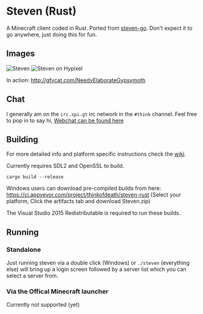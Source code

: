 # Steven (Rust)

A Minecraft client coded in Rust. Ported from [steven-go](https://github.com/Thinkofname/steven).
Don't expect it to go anywhere, just doing this for fun.

## Images

![Steven](https://i.imgur.com/RRspOQF.png)
![Steven on Hypixel](https://i.imgur.com/YMioc6J.png)


In action: http://gfycat.com/NeedyElaborateGypsymoth

## Chat

I generally am on the `irc.spi.gt` irc network in the `#think` channel.
Feel free to pop in to say hi, [Webchat can be found here](https://irc.spi.gt/iris/?channels=think)

## Building
For more detailed info and platform specific instructions check the [wiki](https://github.com/Thinkofname/steven-rust/wiki/Compiling-and-or-running).

Currently requires SDL2 and OpenSSL to build.

`cargo build --release`

Windows users can download pre-compiled builds from here: https://ci.appveyor.com/project/thinkofdeath/steven-rust
(Select your platform, Click the artifacts tab and download Steven.zip)

The Visual Studio 2015 Redistributable is required to run these builds.

## Running

### Standalone

Just running steven via a double click (Windows) or `./steven` (everything else)
will bring up a login screen followed by a server list which you can select a server
from.

### Via the Offical Minecraft launcher

Currently not supported (yet)
